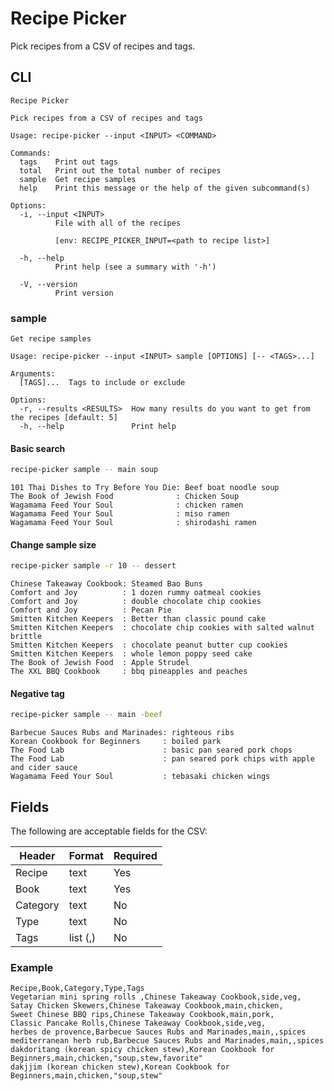 # Recipe Picker

Pick recipes from a CSV of recipes and tags.

## CLI

```text
Recipe Picker

Pick recipes from a CSV of recipes and tags

Usage: recipe-picker --input <INPUT> <COMMAND>

Commands:
  tags    Print out tags
  total   Print out the total number of recipes
  sample  Get recipe samples
  help    Print this message or the help of the given subcommand(s)

Options:
  -i, --input <INPUT>
          File with all of the recipes
          
          [env: RECIPE_PICKER_INPUT=<path to recipe list>]

  -h, --help
          Print help (see a summary with '-h')

  -V, --version
          Print version
```

### sample

```text
Get recipe samples

Usage: recipe-picker --input <INPUT> sample [OPTIONS] [-- <TAGS>...]

Arguments:
  [TAGS]...  Tags to include or exclude

Options:
  -r, --results <RESULTS>  How many results do you want to get from the recipes [default: 5]
  -h, --help               Print help
```

#### Basic search

```bash
recipe-picker sample -- main soup
```

```text
101 Thai Dishes to Try Before You Die: Beef boat noodle soup
The Book of Jewish Food              : Chicken Soup
Wagamama Feed Your Soul              : chicken ramen
Wagamama Feed Your Soul              : miso ramen
Wagamama Feed Your Soul              : shirodashi ramen
```

#### Change sample size

```bash
recipe-picker sample -r 10 -- dessert
```

```text
Chinese Takeaway Cookbook: Steamed Bao Buns
Comfort and Joy          : 1 dozen rummy oatmeal cookies
Comfort and Joy          : double chocolate chip cookies
Comfort and Joy          : Pecan Pie
Smitten Kitchen Keepers  : Better than classic pound cake
Smitten Kitchen Keepers  : chocolate chip cookies with salted walnut brittle
Smitten Kitchen Keepers  : chocolate peanut butter cup cookies
Smitten Kitchen Keepers  : whole lemon poppy seed cake
The Book of Jewish Food  : Apple Strudel
The XXL BBQ Cookbook     : bbq pineapples and peaches
```

#### Negative tag

```bash
recipe-picker sample -- main -beef
```

```text
Barbecue Sauces Rubs and Marinades: righteous ribs
Korean Cookbook for Beginners     : boiled park
The Food Lab                      : basic pan seared pork chops
The Food Lab                      : pan seared pork chips with apple and cider sauce
Wagamama Feed Your Soul           : tebasaki chicken wings
```

## Fields

The following are acceptable fields for the CSV:

| Header   | Format   | Required |
| -------- | -------- | -------- |
| Recipe   | text     | Yes      |
| Book     | text     | Yes      |
| Category | text     | No       |
| Type     | text     | No       |
| Tags     | list (,) | No       |

### Example

```csv
Recipe,Book,Category,Type,Tags
Vegetarian mini spring rolls ,Chinese Takeaway Cookbook,side,veg,
Satay Chicken Skewers,Chinese Takeaway Cookbook,main,chicken,
Sweet Chinese BBQ rips,Chinese Takeaway Cookbook,main,pork,
Classic Pancake Rolls,Chinese Takeaway Cookbook,side,veg,
herbes de provence,Barbecue Sauces Rubs and Marinades,main,,spices
mediterranean herb rub,Barbecue Sauces Rubs and Marinades,main,,spices
dakdoritang (korean spicy chicken stew),Korean Cookbook for Beginners,main,chicken,"soup,stew,favorite"
dakjjim (korean chicken stew),Korean Cookbook for Beginners,main,chicken,"soup,stew"
```
